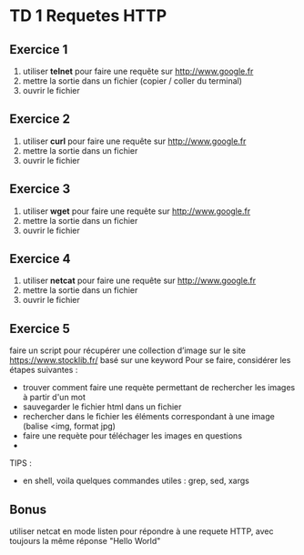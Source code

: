 # TD 1 Requetes HTTP

## Exercice 1

1. utiliser **telnet** pour faire une requête sur http://www.google.fr
2. mettre la sortie dans un fichier (copier / coller du terminal)
3. ouvrir le fichier


## Exercice 2

1. utiliser **curl** pour faire une requête sur http://www.google.fr
2. mettre la sortie dans un fichier 
3. ouvrir le fichier

## Exercice 3

1. utiliser **wget** pour faire une requête sur http://www.google.fr
2. mettre la sortie dans un fichier 
3. ouvrir le fichier

## Exercice 4

1. utiliser **netcat** pour faire une requête sur http://www.google.fr
2. mettre la sortie dans un fichier 
3. ouvrir le fichier

## Exercice 5

faire un script pour récupérer une collection d’image sur le site https://www.stocklib.fr/ basé sur une keyword
Pour se faire, considérer les étapes suivantes :
- trouver comment faire une requète permettant de rechercher les images à partir d'un mot
- sauvegarder le fichier html dans un fichier
- rechercher dans le fichier les éléments correspondant à une image (balise <img, format jpg)
- faire une requète pour téléchager les images en questions
- 
TIPS : 
- en shell, voila quelques commandes utiles : grep, sed, xargs

## Bonus

utiliser netcat en mode listen pour répondre à une requete HTTP, avec toujours la même réponse "Hello World"

